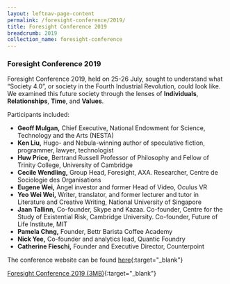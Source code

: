 ```yaml
---
layout: leftnav-page-content 
permalink: /foresight-conference/2019/ 
title: Foresight Conference 2019
breadcrumb: 2019
collection_name: foresight-conference
---
```


### Foresight Conference 2019

Foresight Conference 2019, held on 25-26 July, sought to understand what “Society 4.0”, or society in the Fourth Industrial Revolution, could look like. We examined this future society through the lenses of **Individuals**, **Relationships**, **Time**, and **Values**.

Participants included:

* **Geoff Mulgan,** Chief Executive, National Endowment for Science, Technology and the Arts (NESTA)
* **Ken Liu,** Hugo- and Nebula-winning author of speculative fiction, programmer, lawyer, technologist
* **Huw Price,** Bertrand Russell Professor of Philosophy and Fellow of Trinity College, University of Cambridge
* **Cecile Wendling,** Group Head, Foresight, AXA. Researcher, Centre de Sociologie des Organisations
* **Eugene Wei,** Angel investor and former Head of Video, Oculus VR
* **Yeo Wei Wei,** Writer, translator, and former lecturer and tutor in Literature and Creative Writing, National University of Singapore
* **Jaan Tallinn,** Co-founder, Skype and Kazaa. Co-founder, Centre for the Study of Existential Risk, Cambridge University. Co-founder, Future of Life Institute, MIT
* **Pamela Chng,** Founder, Bettr Barista Coffee Academy
* **Nick Yee,** Co-founder and analytics lead, Quantic Foundry
* **Catherine Fieschi,** Founder and Executive Director, Counterpoint 

The conference website can be found [here](https://foresight2019.wixsite.com/fc2019/about){:target="_blank"}



[Foresight Conference 2019 (3MB)](https://www.csf.gov.sg/files/media-centre/FC2019-external-report.pdf){:target="_blank"}

